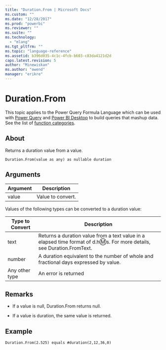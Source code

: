 ```yaml
---
title: "Duration.From | Microsoft Docs"
ms.custom: ""
ms.date: "12/28/2017"
ms.prod: "powerbi"
ms.reviewer: ""
ms.suite: ""
ms.technology: 
  - "mlang"
ms.tgt_pltfrm: ""
ms.topic: "language-reference"
ms.assetid: b396d035-4c1c-4fcb-b603-c83da4121d2d
caps.latest.revision: 5
author: "Minewiskan"
ms.author: "owend"
manager: "erikre"
---
```

# Duration.From
This topic applies to the Power Query Formula Language which can be used with [Power Query](https://support.office.com/article/Introduction-to-Microsoft-Power-Query-for-Excel-6E92E2F4-2079-4E1F-BAD5-89F6269CD605) and [Power BI Desktop](http://go.microsoft.com/fwlink/p/?LinkId=618607) to build queries that mashup data. See the list of [function categories](https://msdn.microsoft.com/en-us/library/mt211003.aspx).  
  
## About  
Returns a duration value from a value.  
  
```  
Duration.From(value as any) as nullable duration  
```  
  
## Arguments  
  
|Argument|Description|  
|------------|---------------|  
|value|Value to convert.|  
  
Values of the following types can be converted to a duration value:  
  
|**Type to Convert**|**Description**|  
|-----------------------|-------------------|  
|text|Returns a duration value from a text value in a elapsed time format of d.h:m:s. For more details, see Duration.FromText.|  
|number|A duration equivalent to the number of whole and fractional days expressed by value.|  
|Any other type|An error is returned|  
  
## <a name="__toc360789120"></a>Remarks  
  
-   If a value is null, Duration.From returns null.  
  
-   If a value is duration, the same value is returned.  
  
## Example  
  
```  
Duration.From(2.525) equals #duration(2,12,36,0)  
```  
